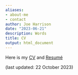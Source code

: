 ```yaml
---
aliases:
- about-me
- contact
author: Joe Harrison
date: "2023-06-21"
description: Words
title: CV
output: html_document
---
```


Here is my <a href="Harrison_CV.pdf" download>CV</a> and <a href="Harrison_Resume_F23.pdf" download>Resumé</a>

(last updated: 22 October 2023)


